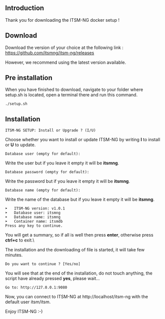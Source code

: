 ## Introduction

Thank you for downloading the ITSM-NG docker setup !

## Download 

Download the version of your choice at the following link : https://github.com/itsmng/itsm-ng/releases

However, we recommend using the latest version available.


## Pre installation

When you have finished to download, navigate to your folder where setup.sh is located, open a terminal there and run this command.

```
./setup.sh
```
 
## Installation
```
ITSM-NG SETUP: Install or Upgrade ? (I/U)
```
Choose whether you want to install or update ITSM-NG by writing **I** to install or **U** to update.

```
Database user (empty for default):
```
Write the user but if you leave it empty it will be **itsmng**.
```
Database password (empty for default):
```
Write the password but if you leave it empty it will be **itsmng**.
```
Database name (empty for default):
```
Write the name of the database but if you leave it empty it will be **itsmng**.

```
➤   ITSM-NG version: v1.0.1
➤   Database user: itsmng
➤   Database name: itsmng
➤   Container name: itsmdb
Press any key to continue.
```
You will get a summary, so if all is well then press **enter**, otherwise press **ctrl+c** to exit.\

The installation and the downloading of file is started, it will take few minutes.

```
Do you want to continue ? [Yes/no]
```
You will see that at the end of the installation, do not touch anything, the script have already pressed **yes**, please wait...
```
Go to: http://127.0.0.1:9080
```
Now, you can connect to ITSM-NG at http://localhost/itsm-ng with the default user itsm/itsm.

Enjoy ITSM-NG :-)